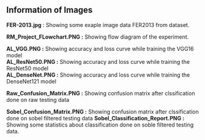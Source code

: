 ## Information of Images

**FER-2013.jpg** : Showing some exaple image data FER2013 from dataset.

**RM_Project_FLowchart.PNG :** Showing flow diagram of the experiment.

**AL_VGG.PNG :** Showing accuracy and loss curve while training the VGG16 model </br>
**AL_ResNet50.PNG :** Showing accuracy and loss curve while training the ResNet50 model </br>
**AL_DenseNet.PNG :** Showing accuracy and loss curve while training the DenseNet121 model</br>

**Raw_Confusion_Matrix.PNG :** Showing confusion matrix after clssification done on raw testing data </br>

**Sobel_Confusion_Matrix.PNG :** Showing confusion matrix after clssification done on sobel filtered testing data
**Sobel_Classification_Report.PNG :** Showing some statistics about classification done on soble filtered testing data.

